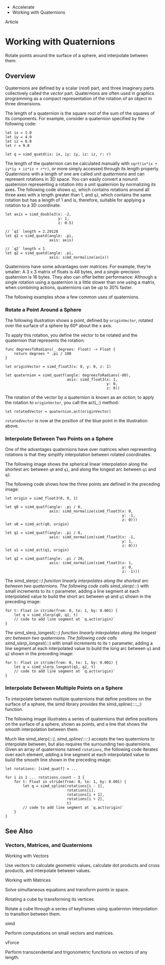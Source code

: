 

- Accelerate
-  Working with Quaternions 

Article

# Working with Quaternions

Rotate points around the surface of a sphere, and interpolate between them.

## Overview

Quaternions are defined by a scalar (*real*) part, and three imaginary parts collectively called the *vector* part. Quaternions are often used in graphics programming as a compact representation of the rotation of an object in three dimensions.

The length of a quaternion is the square root of the sum of the squares of its components. For example, consider a quaternion specified by the following code:

```
let ix = 1.0
let iy = 4.0
let iz = 8.0
let r = 9.0

let q = simd_quatd(ix: ix, iy: iy, iz: iz, r: r)
```

The length of the quaternion can be calculated manually with `sqrt(ix*ix + iy*iy + iz*iz + r*r)`, or more simply accessed through its length property. Quaternions with a length of one are called *unit quaternions* and can represent rotations in 3D space. You can easily convert a nonunit quaternion representing a rotation into a unit quaternion by normalizing its axes. The following code shows `q1`, which contains rotations around all three axes with a length greater than 1, and `q2`, which contains the same rotation but has a length of 1 and is, therefore, suitable for applying a rotation to a 3D coordinate:

```
let axis = simd_double3(x: -2,
                        y: 1,
                        z: 0.5)

// `q1` length = 2.29128
let q1 = simd_quatd(angle: .pi,
                    axis: axis)

// `q2` length = 1
let q2 = simd_quatd(angle: .pi,
                    axis: simd_normalize(axis))
```

Quaternions have some advantages over matrices. For example, they’re smaller: A 3 x 3 matrix of floats is 48 bytes, and a single-precision quaternion is 16 bytes. They also can offer better performance: Although a single rotation using a quaternion is a little slower than one using a matrix, when combining actions, quaternions can be up to 30% faster.

The following examples show a few common uses of quaternions.

### Rotate a Point Around a Sphere

The following illustration shows a point, defined by `originVector`, rotated over the surface of a sphere by 60º about the x axis.

To apply this rotation, you define the vector to be rotated and the quaternion that represents the rotation:

```
func degreesToRadians(_ degrees: Float) -> Float {
    return degrees * .pi / 180
}

let originVector = simd_float3(x: 0, y: 0, z: 1)

let quaternion = simd_quatf(angle: degreesToRadians(-60),
                            axis: simd_float3(x: 1,
                                              y: 0,
                                              z: 0))
```

The rotation of the vector by a quaternion is known as an *action*; to apply the rotation to `originVector`, you call the act(_:) method:

```
let rotatedVector = quaternion.act(originVector)
```

`rotatedVector` is now at the position of the blue point in the illustration above.

### Interpolate Between Two Points on a Sphere

One of the advantages quaternions have over matrices when representing rotations is that they simplify interpolation between rotated coordinates.

The following image shows the spherical linear interpolation along the shortest arc between `q0` and `q1`, and along the longest arc between `q1` and `q2`.

The following code shows how the three points are defined in the preceding image:

```
let origin = simd_float3(0, 0, 1)

let q0 = simd_quatf(angle: .pi / 6,
                    axis: simd_normalize(simd_float3(x: 0,
                                                     y: -1,
                                                     z: 0)))
let u0 = simd_act(q0, origin)

let q1 = simd_quatf(angle: .pi / 6,
                    axis: simd_normalize(simd_float3(x: -1,
                                                     y: 1,
                                                     z: 0)))
let u1 = simd_act(q1, origin)

let q2 = simd_quatf(angle: .pi / 20,
                    axis: simd_normalize(simd_float3(x: 1,
                                                     y: 0,
                                                     z: -1)))
```

The simd_slerp(_:_:_:) function linearly interpolates along the shortest arc between two quaternions. The following code calls simd_slerp(_:_:_:) with small increments to its `t` parameter, adding a line segment at each interpolated value to build the short arc between `q0` and `q1` shown in the preceding image:

```
for t: Float in stride(from: 0, to: 1, by: 0.001) {
    let q = simd_slerp(q0, q1, t)
    // code to add line segment at `q.act(origin)`
}
```

The simd_slerp_longest(_:_:_:) function linearly interpolates along the longest arc between two quaternions. The following code calls simd_slerp_longest(_:_:_:) with small increments to its `t` parameter, adding a line segment at each interpolated value to build the long arc between `q1` and `q2` shown in the preceding image:

```
for t: Float in stride(from: 0, to: 1, by: 0.001) {
    let q = simd_slerp_longest(q1, q2, t)
    // code to add line segment at `q.act(origin)`
}
```

### Interpolate Between Multiple Points on a Sphere

To interpolate between multiple quaternions that define positions on the surface of a sphere, the simd library provides the simd_spline(_:_:_:_:_:) function.

The following image illustrates a series of quaternions that define positions on the surface of a sphere, shown as points, and a line that shows the smooth interpolation between them.

Much like simd_slerp(_:_:_:), simd_spline(_:_:_:_:_:) accepts the two quaternions to interpolate between, but also requires the surrounding two quaternions. Given an array of quaternions named `rotations`, the following code iterates over each element, adding a line segment at each interpolated value to build the smooth line shown in the preceding image:

```
let rotations: [simd_quatf] = ...

for i in 1 ... rotations.count - 3 {
    for t: Float in stride(from: 0, to: 1, by: 0.001) {
        let q = simd_spline(rotations[i - 1],
                            rotations[i],
                            rotations[i + 1],
                            rotations[i + 2],
                            t)
        // code to add line segment at `q.act(origin)`
    }
}
```

## See Also

### Vectors, Matrices, and Quaternions

Working with Vectors

Use vectors to calculate geometric values, calculate dot products and cross products, and interpolate between values.

Working with Matrices

Solve simultaneous equations and transform points in space.

Rotating a cube by transforming its vertices

Rotate a cube through a series of keyframes using quaternion interpolation to transition between them.

simd

Perform computations on small vectors and matrices.

vForce

Perform transcendental and trigonometric functions on vectors of any length.

